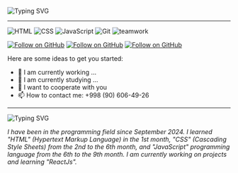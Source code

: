 ![Typing SVG](https://readme-typing-svg.herokuapp.com?size=38&duration=4000&color=KAALL&lines=Hello+how+are+you;I'm+Odil+Shukurboyev;and+Frontend+Developer)
<hr/>

![HTML](https://img.shields.io/badge/HTML-orange)
![CSS](https://img.shields.io/badge/CSS-blue?logo=CSS)
![JavaScript](https://img.shields.io/badge/JavaScript-ES6+-yellow?logo=javascript)
![Git](https://img.shields.io/badge/Git-gray?logo=Git)
![teamwork](https://img.shields.io/badge/teamwork-cyan)

[![Follow on GitHub](https://img.shields.io/badge/GitHub-white?style=for-the-badge&logo=github&logoColor=black)](https://github.com/shukurboyevodil)
[![Follow on GitHub](https://img.shields.io/badge/Linked-in-blue?style=for-the-badge)](https://linkedin.com/OdilShukurboyev)
[![Follow on GitHub](https://img.shields.io/badge/telegtam-blue?style=for-the-badge&logo=telegram&logoColor=white)](https://t.me/Odil)






Here are some ideas to get you started:

- 🔭 I am currently working ...
- 🌱 I am currently studying ...
- 👯 I want to cooperate with you
- 📫 How to contact me: +998 (90) 606-49-26


<hr/>

![Typing SVG](https://readme-typing-svg.herokuapp.com?size=15&duration=6000&color=569&lines=Contact+me;find+time+for+ideas;share+them+with+others;)

*I have been in the programming field since September 2024. I learned "HTML" (Hypertext Markup Language) in the 1st month, "CSS" (Cascading Style Sheets) from the 2nd to the 6th month, and "JavaScript" programming language from the 6th to the 9th month. I am currently working on projects and learning "ReactJs".*














